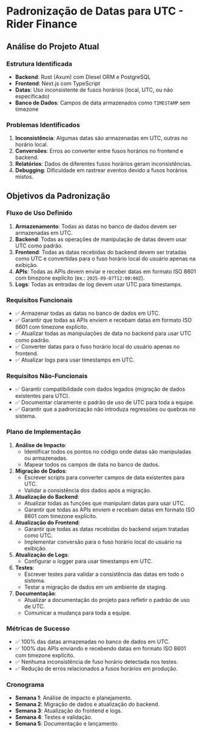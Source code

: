 # Padronização de Datas para UTC - Rider Finance

## Análise do Projeto Atual

### Estrutura Identificada
- **Backend**: Rust (Axum) com Diesel ORM e PostgreSQL
- **Frontend**: Next.js com TypeScript
- **Datas**: Uso inconsistente de fusos horários (local, UTC, ou não especificado)
- **Banco de Dados**: Campos de data armazenados como `TIMESTAMP` sem timezone

### Problemas Identificados
1. **Inconsistência**: Algumas datas são armazenadas em UTC, outras no horário local.
2. **Conversões**: Erros ao converter entre fusos horários no frontend e backend.
3. **Relatórios**: Dados de diferentes fusos horários geram inconsistências.
4. **Debugging**: Dificuldade em rastrear eventos devido a fusos horários mistos.

## Objetivos da Padronização

### Fluxo de Uso Definido
1. **Armazenamento**: Todas as datas no banco de dados devem ser armazenadas em UTC.
2. **Backend**: Todas as operações de manipulação de datas devem usar UTC como padrão.
3. **Frontend**: Todas as datas recebidas do backend devem ser tratadas como UTC e convertidas para o fuso horário local do usuário apenas na exibição.
4. **APIs**: Todas as APIs devem enviar e receber datas em formato ISO 8601 com timezone explícito (ex.: `2025-09-07T12:00:00Z`).
5. **Logs**: Todas as entradas de log devem usar UTC para timestamps.

### Requisitos Funcionais
- ✅ Armazenar todas as datas no banco de dados em UTC.
- ✅ Garantir que todas as APIs enviem e recebam datas em formato ISO 8601 com timezone explícito.
- ✅ Atualizar todas as manipulações de data no backend para usar UTC como padrão.
- ✅ Converter datas para o fuso horário local do usuário apenas no frontend.
- ✅ Atualizar logs para usar timestamps em UTC.

### Requisitos Não-Funcionais
- ✅ Garantir compatibilidade com dados legados (migração de dados existentes para UTC).
- ✅ Documentar claramente o padrão de uso de UTC para toda a equipe.
- ✅ Garantir que a padronização não introduza regressões ou quebras no sistema.

### Plano de Implementação
1. **Análise de Impacto**:
   - Identificar todos os pontos no código onde datas são manipuladas ou armazenadas.
   - Mapear todos os campos de data no banco de dados.
2. **Migração de Dados**:
   - Escrever scripts para converter campos de data existentes para UTC.
   - Validar a consistência dos dados após a migração.
3. **Atualização do Backend**:
   - Atualizar todas as funções que manipulam datas para usar UTC.
   - Garantir que todas as APIs enviem e recebam datas em formato ISO 8601 com timezone explícito.
4. **Atualização do Frontend**:
   - Garantir que todas as datas recebidas do backend sejam tratadas como UTC.
   - Implementar conversão para o fuso horário local do usuário na exibição.
5. **Atualização de Logs**:
   - Configurar o logger para usar timestamps em UTC.
6. **Testes**:
   - Escrever testes para validar a consistência das datas em todo o sistema.
   - Testar a migração de dados em um ambiente de staging.
7. **Documentação**:
   - Atualizar a documentação do projeto para refletir o padrão de uso de UTC.
   - Comunicar a mudança para toda a equipe.

### Métricas de Sucesso
- ✅ 100% das datas armazenadas no banco de dados em UTC.
- ✅ 100% das APIs enviando e recebendo datas em formato ISO 8601 com timezone explícito.
- ✅ Nenhuma inconsistência de fuso horário detectada nos testes.
- ✅ Redução de erros relacionados a fusos horários em produção.

### Cronograma
- **Semana 1**: Análise de impacto e planejamento.
- **Semana 2**: Migração de dados e atualização do backend.
- **Semana 3**: Atualização do frontend e logs.
- **Semana 4**: Testes e validação.
- **Semana 5**: Documentação e lançamento.
